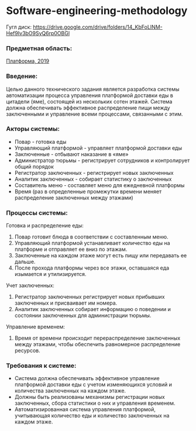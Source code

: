 # Software-engineering-methodology
Гугл диск: https://drive.google.com/drive/folders/14_KbFoLINM-Hef9Iv3bO9SyQ6rp0OBGl
### Предметная область:
[Платформа, 2019](https://en.wikipedia.org/wiki/The_Platform_(film))

### Введение:
Целью данного технического задания является разработка системы автоматизации процесса управления платформой доставки еды в цитадели (яме), состоящей из нескольких сотен этажей. Система должна обеспечивать эффективное распределение пищи между заключенными и управление всеми процессами, связанными с этим.

### Акторы системы:
-	Повар - готовка еды
-	Управляющий платформой - управляет платформой доставки еды
-	Заключенные - отбывают наказание в «яме»
-	Администратор тюрьмы - регистрирует сотрудников и контролирует общий порядок
-	Регистратор заключенных - регистрирует новых заключенных
-	Аналитик заключенных - собирает статистику о заключенных
-	Составитель меню - составляет меню для ежедневной платформы
-	Время (раз в определенные промежутки времени меняет распределение заключенных между этажами)

### Процессы системы:
Готовка и распределение еды:
1.	Повар готовит блюда в соответствии с составленным меню.
2.	Управляющий платформой устанавливает количество еды на платформе и отправляет ее вниз по этажам.
3.	Заключенные на каждом этаже могут есть пищу или передавать ее дальше.
4.	После прохода платформы через все этажи, оставшаяся еда изымается и утилизируется.

Учет заключенных:
1.	Регистратор заключенных регистрирует новых прибывших заключенных и присваивает им номера.
2.	Аналитик заключенных собирает информацию о поведении и состоянии заключенных для администрации тюрьмы.

Управление временем:
1.	Время от времени происходит перераспределение заключенных между этажами, чтобы обеспечить равномерное распределение ресурсов.

### Требования к системе:
-	Система должна обеспечивать эффективное управление платформой доставки еды с учетом изменяющихся условий и количества заключенных на каждом этаже.
-	Должны быть реализованы механизмы регистрации новых заключенных, сбора статистики о них и управления временем.
-	Автоматизированная система управления платформой, учитывающая количество еды и количество заключенных на каждом этаже.

